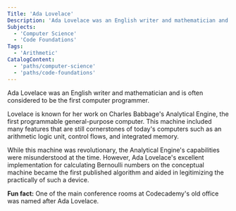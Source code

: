 ```yaml
---
Title: 'Ada Lovelace'
Description: 'Ada Lovelace was an English writer and mathematician and is often considered to be the first computer programmer. Lovelace is known for her work on Charles Babbages Analytical Engine, the first programmable general-purpose computer. This machine included many features that are still cornerstones of todays computers such as an arithmetic logic unit, control flows, and integrated memory. While this machine was revolutionary, the Analytical Engines capabilities were misunderstood at the time. However, Ada Lovelaces excellent implementation for calculating Bernoulli numbers on the conceptual machine became the first published algorithm and aided in legitimizing the practically of such a device. Fun fact: One of the main conference rooms was named after Ada Lovelace at Codecademys old office.'
Subjects:
  - 'Computer Science'
  - 'Code Foundations'
Tags:
  - 'Arithmetic'
CatalogContent:
  - 'paths/computer-science'
  - 'paths/code-foundations'
---
```


Ada Lovelace was an English writer and mathematician and is often considered to be the first computer programmer.

Lovelace is known for her work on Charles Babbage's Analytical Engine, the first programmable general-purpose computer. This machine included many features that are still cornerstones of today's computers such as an arithmetic logic unit, control flows, and integrated memory.

While this machine was revolutionary, the Analytical Engine's capabilities were misunderstood at the time. However, Ada Lovelace's excellent implementation for calculating Bernoulli numbers on the conceptual machine became the first published algorithm and aided in legitimizing the practically of such a device.

**Fun fact:** One of the main conference rooms at Codecademy's old office was named after Ada Lovelace.
